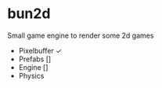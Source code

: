 # bun2d
Small game engine to render some 2d games

- Pixelbuffer ✓
- Prefabs []
- Engine []
- Physics
